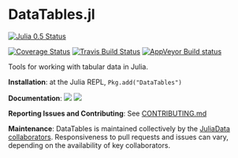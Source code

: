 DataTables.jl
=============

[![Julia 0.5 Status](http://pkg.julialang.org/badges/DataTables_0.5.svg)](http://pkg.julialang.org/?pkg=DataTables&ver=0.5)

[![Coverage Status](https://coveralls.io/repos/JuliaData/DataTables.jl/badge.svg?branch=master&service=github)](https://coveralls.io/github/JuliaData/DataTables.jl?branch=master)
[![Travis Build Status](https://travis-ci.org/JuliaData/DataTables.jl.svg?branch=master)](https://travis-ci.org/JuliaData/DataTables.jl)
[![AppVeyor Build status](https://ci.appveyor.com/api/projects/status/85h1i9lll64jpg3y/branch/master?svg=true)](https://ci.appveyor.com/project/nalimilan/datatables-jl/branch/master)

Tools for working with tabular data in Julia.

**Installation**: at the Julia REPL, `Pkg.add("DataTables")`

**Documentation**: [![][docs-stable-img]][docs-stable-url] [![][docs-latest-img]][docs-latest-url]

**Reporting Issues and Contributing**: See [CONTRIBUTING.md](CONTRIBUTING.md)

**Maintenance**: DataTables is maintained collectively by the [JuliaData collaborators](https://github.com/orgs/JuliaData/people).
Responsiveness to pull requests and issues can vary, depending on the availability of key collaborators.

[docs-latest-img]: https://img.shields.io/badge/docs-latest-blue.svg
[docs-latest-url]: http://JuliaData.github.io/DataTables.jl/latest/

[docs-stable-img]: https://img.shields.io/badge/docs-stable-blue.svg
[docs-stable-url]: http://JuliaData.github.io/DataTables.jl/stable/
